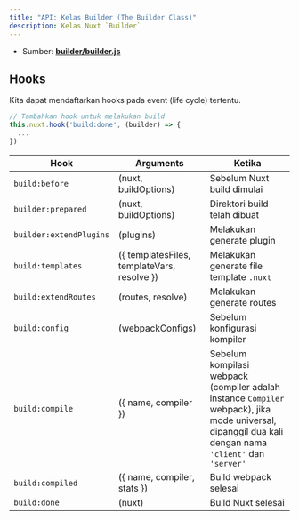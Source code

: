 ```yaml
---
title: "API: Kelas Builder (The Builder Class)"
description: Kelas Nuxt `Builder`
---
```


- Sumber: **[builder/builder.js](https://github.com/nuxt/nuxt.js/blob/dev/packages/builder/src/builder.js)**

## Hooks

Kita dapat mendaftarkan hooks pada event (life cycle) tertentu.

```js
// Tambahkan hook untuk melakukan build
this.nuxt.hook('build:done', (builder) => {
  ...
})
```

Hook                 | Arguments                                  | Ketika
---------------------|--------------------------------------------|----------------------------------------------------------------------------------------------------------------------------------------
`build:before`       | (nuxt, buildOptions)                       | Sebelum Nuxt build dimulai
`builder:prepared`     | (nuxt, buildOptions)                       | Direktori build telah dibuat
`builder:extendPlugins`| (plugins)                                  | Melakukan generate plugin
`build:templates`    | ({ templatesFiles, templateVars, resolve }) | Melakukan generate file template `.nuxt`
`build:extendRoutes` | (routes, resolve)                          | Melakukan generate routes
`build:config`       | (webpackConfigs)                           | Sebelum konfigurasi kompiler
`build:compile`      | ({ name, compiler })                       | Sebelum kompilasi webpack (compiler adalah instance `Compiler` webpack), jika mode universal, dipanggil dua kali dengan nama `'client'` dan `'server'`
`build:compiled`     | ({ name, compiler, stats })                | Build webpack selesai
`build:done`         | (nuxt)                                     | Build Nuxt selesai
